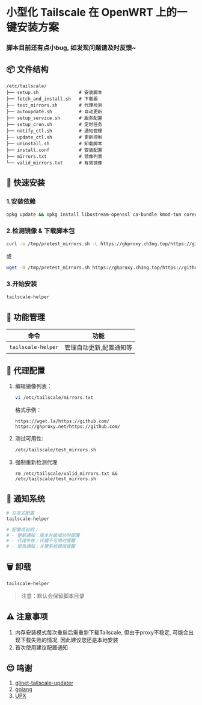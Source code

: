 # 小型化 Tailscale 在 OpenWRT 上的一键安装方案

### 脚本目前还有点小bug, 如发现问题请及时反馈~

## 📦 文件结构
```
/etc/tailscale/
├── setup.sh               # 安装脚本
├── fetch_and_install.sh   # 下载器
├── test_mirrors.sh        # 代理检测
├── autoupdate.sh          # 自动更新
├── setup_service.sh       # 服务配置
├── setup_cron.sh          # 定时任务
├── notify_ctl.sh          # 通知管理
├── update_ctl.sh          # 更新控制
├── uninstall.sh           # 卸载脚本
├── install.conf           # 安装配置
├── mirrors.txt            # 镜像列表
└── valid_mirrors.txt      # 有效镜像
```

## 🚀 快速安装
### 1.安装依赖
   ```bash
   opkg update && opkg install libustream-openssl ca-bundle kmod-tun coreutils-timeout
   ```

### 2.检测镜像 & 下载脚本包
   ```bash
   curl -o /tmp/pretest_mirrors.sh -L https://ghproxy.ch3ng.top/https://github.com/CH3NGYZ/ts-test/raw/refs/heads/main/pretest_mirrors.sh && sh /tmp/pretest_mirrors.sh
   ```
   或
   ```bash
   wget -O /tmp/pretest_mirrors.sh https://ghproxy.ch3ng.top/https://github.com/CH3NGYZ/ts-test/raw/refs/heads/main/pretest_mirrors.sh && sh /tmp/pretest_mirrors.sh
   ```

### 3.开始安装
   ```bash
   tailscale-helper
   ```

## 🔧 功能管理
   | 命令 | 功能 |
   |------|------|
   | `tailscale-helper` | 管理自动更新,配置通知等 |

## 📡 代理配置
   1. 编辑镜像列表：
      ```bash
      vi /etc/tailscale/mirrors.txt
      ```
      格式示例：
      ```
      https://wget.la/https://github.com/
      https://ghproxy.net/https://github.com/
      ```
   2. 测试可用性:
      ```bash
      /etc/tailscale/test_mirrors.sh
      ```
   3. 强制重新检测代理
      ```
      rm /etc/tailscale/valid_mirrors.txt && /etc/tailscale/test_mirrors.sh
      ```

## 🔔 通知系统
   ```bash
   # 交互式配置
   tailscale-helper

   # 配置项说明：
   # - 更新通知：版本升级成功时提醒
   # - 代理失败：代理不可用时提醒
   # - 紧急通知：关键系统错误提醒
   ```

## 🗑️ 卸载
   ```bash
   tailscale-helper
   ```
> 注意：默认会保留脚本目录

## ⚠️ 注意事项
   1. 内存安装模式每次重启后需重新下载Tailscale, 但由于proxy不稳定, 可能会出现下载失败的情况, 因此建议您还是本地安装
   2. 首次使用建议配置通知

## 😍 鸣谢
   1. [glinet-tailscale-updater](https://github.com/Admonstrator/glinet-tailscale-updater)
   2. [golang](https://github.com/golang/go)
   3. [UPX](https://github.com/upx/upx)
